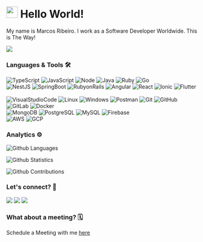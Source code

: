 
<h1><img src="https://emojis.slackmojis.com/emojis/images/1531849430/4246/blob-sunglasses.gif?1531849430" width="30"/> Hello World! </h1>


My name is Marcos Ribeiro. I work as a Software Developer Worldwide. This is The Way!

![](https://media.giphy.com/media/j0eRJzyW7XjMpu1Pqd/giphy.gif)

<!-- ![](http://estruyf-github.azurewebsites.net/api/VisitorHit?user=MarcosRibeiroJesus&repo=MarcosRibeiroJesus&countColorcountColor) -->

### Languages & Tools 🛠  
![TypeScript](https://img.shields.io/badge/-TypeScript-05122A?style=flat&color=green)&nbsp;![JavaScript](https://img.shields.io/badge/-JavaScript-05122A?style=flat&color=green)&nbsp;![Node](https://img.shields.io/badge/-Node-05122A?style=flat&color=green)&nbsp;![Java](https://img.shields.io/badge/-Java-05122A?style=flat&color=green)&nbsp;![Ruby](https://img.shields.io/badge/-Ruby-05122A?style=flat&color=green)&nbsp;![Go](https://img.shields.io/badge/-Go-05122A?style=flat&color=green)&nbsp;    
![NestJS](https://img.shields.io/badge/-NestJS-05122A?style=flat&color=orange)&nbsp;![SpringBoot](https://img.shields.io/badge/-SpringBoot-05122A?style=flat&color=orange)&nbsp;![RubyonRails](https://img.shields.io/badge/-RubyonRails-05122A?style=flat&color=orange)&nbsp;![Angular](https://img.shields.io/badge/-Angular-05122A?style=flat&color=orange)&nbsp;![React](https://img.shields.io/badge/-React-05122A?style=flat&color=orange)&nbsp;![Ionic](https://img.shields.io/badge/-Ionic-05122A?style=flat&color=orange)&nbsp;![Flutter](https://img.shields.io/badge/-Flutter-05122A?style=flat&color=orange)&nbsp;  
![VisualStudioCode](https://img.shields.io/badge/-VisualStudioCode-05122A?style=flat&color=gray)&nbsp;![Linux](https://img.shields.io/badge/-Linux-05122A?style=flat&color=gray)&nbsp;![Windows](https://img.shields.io/badge/-Windows-05122A?style=flat&color=gray)&nbsp;![Postman](https://img.shields.io/badge/-Postman-05122A?style=flat&color=gray)&nbsp;![Git](https://img.shields.io/badge/-Git-05122A?style=flat&color=gray)&nbsp;![GitHub](https://img.shields.io/badge/-GitHub-05122A?style=flat&color=gray)&nbsp;![GitLab](https://img.shields.io/badge/-GitLab-05122A?style=flat&color=gray)&nbsp;![Docker](https://img.shields.io/badge/-Docker-05122A?style=flat&color=gray)&nbsp;  
![MongoDB](https://img.shields.io/badge/-MongoDB-05122A?style=flat&color=yellow)&nbsp;![PostgreSQL](https://img.shields.io/badge/-PostgreSQL-05122A?style=flat&color=yellow)&nbsp;![MySQL](https://img.shields.io/badge/-MySQL-05122A?style=flat&color=yellow)&nbsp;![Firebase](https://img.shields.io/badge/-Firebase-05122A?style=flat&color=yellow)&nbsp;  
![AWS](https://img.shields.io/badge/-AWS-05122A?style=flat&color=blue)&nbsp;![GCP](https://img.shields.io/badge/-GCP-05122A?style=flat&color=blue)&nbsp;  


### Analytics ⚙️
![Github Languages](https://github-readme-stats.vercel.app/api/top-langs/?username=MarcosRibeiroJesus&layout=full&count_private=true)

![Github Statistics](https://github-readme-stats.vercel.app/api/?username=MarcosRibeiroJesus&count_private=true&show_icons=true)

![Github Contributions](https://github-readme-streak-stats.herokuapp.com/?user=MarcosRibeiroJesus&hide_border=true)

### Let's connect? 🤝

<p align="left">

<a href="https://www.linkedin.com/in/marcosync/"><img src="https://img.shields.io/badge/-LinkedIn-0077B5?style=flat&logo=Linkedin&logoColor=white"/></a>  <a href="https://twitter.com/MarcosRJesus"><img src="https://img.shields.io/badge/-Twitter-%231DA1F2?style=flat&logo=twitter&logoColor=white"/></a>  <a href="https://www.instagram.com/marcosrjesus_official/"><img src="https://img.shields.io/badge/-Instagram-E4405F?style=flat&logo=instagram&logoColor=white"/></a>

</p>

### What about a meeting? 🗓️
Schedule a Meeting with me [here](https://calendly.com/marcos-ribeiro-de-jesus)
